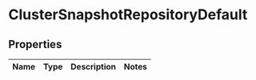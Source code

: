 # ClusterSnapshotRepositoryDefault

## Properties
Name | Type | Description | Notes
------------ | ------------- | ------------- | -------------
